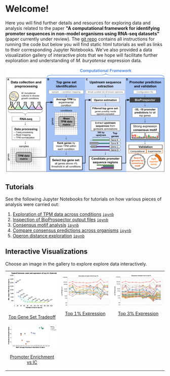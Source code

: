 # Welcome!
Here you will find further details and resources for exploring data and analysis related to the paper **"A computational framework for identifying promoter sequences in non-model organisms using RNA-seq datasets"** (paper currently under review). The [git repo](https://github.com/erinhwilson/promoter-id-from-rnaseq/) contains all instructions for running the code but below you will find static html tutorials as well as links to their corresponding Jupyter Notebooks. We've also provided a data visualization gallery of interactive plots that we hope will facilitate further exploration and understanding of _M. buryatense_ expression data.

<img src="img/framework_overview.png" alt="Computational Framework" width="800"/>

## Tutorials
See the following Jupyter Notebooks for tutorials on how various pieces of analysis were carried out:
1. [Exploration of TPM data across conditions](tutorials/tpm-data-exploration.html) [`ipynb`](https://github.com/erinhwilson/promoter-id-from-rnaseq/blob/master/tutorials/tpm-data-exploration.ipynb)
1. [Inspection of BioProspector output files](tutorials/inspect_BioProspector_results.html) [`ipynb`](https://github.com/erinhwilson/promoter-id-from-rnaseq/blob/master/tutorials/inspect_BioProspector_results.ipynb)
1. [Consensus motif analysis](tutorials/analyze_consensus_motif.html) [`ipynb`](https://github.com/erinhwilson/promoter-id-from-rnaseq/blob/master/tutorials/analyze_consensus_motif.ipynb)
1. [Compare consensus predictions across organisms](tutorials/compare_consensus_predictions.html) [`ipynb`](https://github.com/erinhwilson/promoter-id-from-rnaseq/blob/master/tutorials/compare_consensus_predictions.ipynb)
1. [Operon distance exploration](tutorials/operon_distance_exploration.html) [`ipynb`](https://github.com/erinhwilson/promoter-id-from-rnaseq/blob/master/tutorials/operon_distance_exploration.ipynb)

## Interactive Visualizations

Choose an image in the gallery to explore explore data interactively.
<div>
  <!-- <a href="viz/tradeoff.html" title="Go to interactive visualization">
    <figure style="text-align:center">
    <img src="img/tradeoff.png" alt="Top Gene Set Tradeoff" width="200"/>
    <figcaption >Top Gene Set Tradeoff</figcaption>
    </figure>
  </a> -->
    <table>
        <tr>
            <td>
                <a href="viz/tradeoff.html" title="Go to interactive visualization" display='inline'>
                    <img src="img/tradeoff.png" alt="Top Gene Set Tradeoff" width="300"/>
                    <p style="text-align: center">Top Gene Set Tradeoff</p>
                </a>
            </td>
            <td>
                <a href="viz/multi_top1perc.html" title="Go to interactive visualization" display='inline'>
                    <img src="img/pcoords_top1.png" alt="Top 1% Expression" width="300"/>
                    <p style="text-align: center">Top 1% Expression</p>
                </a>
            </td>
            <td>
                <a href="viz/multi_top3perc.html" title="Go to interactive visualization" display='inline'>
                    <img src="img/pcoords_top3.png" alt="Top 3% Expression" width="300"/>
                    <p style="text-align: center">Top 3% Expression</p>
                </a>
            </td>
        </tr>
        <tr>
            <td>
                <a href="viz/figureS4C.html" title="Go to interactive visualization" display='inline'>
                    <img src="img/figureS4C.png" alt="Promoter Enrichment vs IC" width="300"/>
                    <p style="text-align: center">Promoter Enrichment vs IC</p>
                </a>
            </td>
        </tr>
    </table>
</div>

